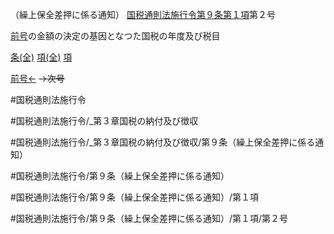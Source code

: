 （繰上保全差押に係る通知）
[国税通則法施行令第９条第１項](国税通則法施行＿令＿第９条第１項)第２号

[前号](国税通則法施行＿令＿第９条第１項第１号)の金額の決定の基因となつた国税の年度及び税目

[条(全)](国税通則法施行＿令＿第９条_.md)    [項(全)](国税通則法施行＿令＿第９条第１項_.md)    [項](国税通則法施行＿令＿第９条第１項.md)

[前号←](国税通則法施行＿令＿第９条第１項第１号.md)  ~~→次号~~

#国税通則法施行令

#国税通則法施行令/_第３章国税の納付及び徴収

#国税通則法施行令/_第３章国税の納付及び徴収/第９条（繰上保全差押に係る通知）

#国税通則法施行令/第９条（繰上保全差押に係る通知）

#国税通則法施行令/第９条（繰上保全差押に係る通知）/第１項

#国税通則法施行令/第９条（繰上保全差押に係る通知）/第１項/第２号

